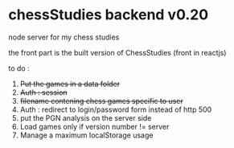 # chessStudies backend v0.20

 node server for my chess studies
 
 the front part is the built version of ChessStudies (front in reactjs)

to do :

1. ~~Put the games in a data folder~~
1. ~~Auth : session~~
1. ~~filename contening chess games specific to user~~
1. Auth : redirect to login/password form instead of http 500
1. put the PGN analysis on the server side
1. Load games only if version number != server
1. Manage a maximum localStorage usage


